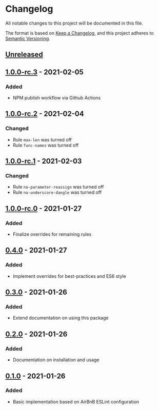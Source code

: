 # Changelog
All notable changes to this project will be documented in this file.

The format is based on [Keep a Changelog](https://keepachangelog.com/en/1.0.0/),
and this project adheres to [Semantic Versioning](https://semver.org/spec/v2.0.0.html).

## [Unreleased]

## [1.0.0-rc.3] - 2021-02-05
### Added
- NPM publish workflow via Github Actions

## [1.0.0-rc.2] - 2021-02-04
### Changed
- Rule `max-len` was turned off
- Rule `func-names` was turned off

## [1.0.0-rc.1] - 2021-02-03
### Changed
- Rule `no-parameter-reassign` was turned off
- Rule `no-underscore-dangle` was turned off

## [1.0.0-rc.0] - 2021-01-27
### Added
- Finalize overrides for remaining rules

## [0.4.0] - 2021-01-27
### Added
- Implement overrides for best-practices and ES6 style

## [0.3.0] - 2021-01-26
### Added
- Extend documentation on using this package

## [0.2.0] - 2021-01-26
### Added
- Documentation on installation and usage

## [0.1.0] - 2021-01-26
### Added
- Basic implementation based on AirBnB ESLint configuration

[Unreleased]: https://github.com/kellerkinderDE/eslint-config/compare/1.0.0-rc.3...HEAD
[1.0.0-rc.3]: https://github.com/kellerkinderDE/eslint-config/compare/1.0.0-rc.2...1.0.0-rc.3
[1.0.0-rc.2]: https://github.com/kellerkinderDE/eslint-config/compare/1.0.0-rc.1...1.0.0-rc.2
[1.0.0-rc.1]: https://github.com/kellerkinderDE/eslint-config/compare/1.0.0-rc.0...1.0.0-rc.1
[1.0.0-rc.0]: https://github.com/kellerkinderDE/eslint-config/compare/0.4.0...1.0.0-rc.0
[0.4.0]: https://github.com/kellerkinderDE/eslint-config/compare/0.3.0...0.4.0
[0.3.0]: https://github.com/kellerkinderDE/eslint-config/compare/0.2.0...0.3.0
[0.2.0]: https://github.com/kellerkinderDE/eslint-config/compare/0.1.0...0.2.0
[0.1.0]: https://github.com/kellerkinderDE/eslint-config/releases/tag/0.1.0
